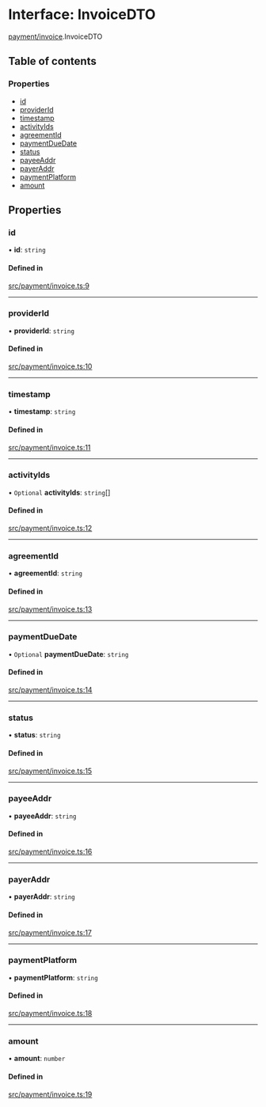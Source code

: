 # Interface: InvoiceDTO

[payment/invoice](../modules/payment_invoice).InvoiceDTO

## Table of contents

### Properties

- [id](payment_invoice.InvoiceDTO#id)
- [providerId](payment_invoice.InvoiceDTO#providerid)
- [timestamp](payment_invoice.InvoiceDTO#timestamp)
- [activityIds](payment_invoice.InvoiceDTO#activityids)
- [agreementId](payment_invoice.InvoiceDTO#agreementid)
- [paymentDueDate](payment_invoice.InvoiceDTO#paymentduedate)
- [status](payment_invoice.InvoiceDTO#status)
- [payeeAddr](payment_invoice.InvoiceDTO#payeeaddr)
- [payerAddr](payment_invoice.InvoiceDTO#payeraddr)
- [paymentPlatform](payment_invoice.InvoiceDTO#paymentplatform)
- [amount](payment_invoice.InvoiceDTO#amount)

## Properties

### id

• **id**: `string`

#### Defined in

[src/payment/invoice.ts:9](https://github.com/golemfactory/golem-js/blob/614ea72/src/payment/invoice.ts#L9)

---

### providerId

• **providerId**: `string`

#### Defined in

[src/payment/invoice.ts:10](https://github.com/golemfactory/golem-js/blob/614ea72/src/payment/invoice.ts#L10)

---

### timestamp

• **timestamp**: `string`

#### Defined in

[src/payment/invoice.ts:11](https://github.com/golemfactory/golem-js/blob/614ea72/src/payment/invoice.ts#L11)

---

### activityIds

• `Optional` **activityIds**: `string`[]

#### Defined in

[src/payment/invoice.ts:12](https://github.com/golemfactory/golem-js/blob/614ea72/src/payment/invoice.ts#L12)

---

### agreementId

• **agreementId**: `string`

#### Defined in

[src/payment/invoice.ts:13](https://github.com/golemfactory/golem-js/blob/614ea72/src/payment/invoice.ts#L13)

---

### paymentDueDate

• `Optional` **paymentDueDate**: `string`

#### Defined in

[src/payment/invoice.ts:14](https://github.com/golemfactory/golem-js/blob/614ea72/src/payment/invoice.ts#L14)

---

### status

• **status**: `string`

#### Defined in

[src/payment/invoice.ts:15](https://github.com/golemfactory/golem-js/blob/614ea72/src/payment/invoice.ts#L15)

---

### payeeAddr

• **payeeAddr**: `string`

#### Defined in

[src/payment/invoice.ts:16](https://github.com/golemfactory/golem-js/blob/614ea72/src/payment/invoice.ts#L16)

---

### payerAddr

• **payerAddr**: `string`

#### Defined in

[src/payment/invoice.ts:17](https://github.com/golemfactory/golem-js/blob/614ea72/src/payment/invoice.ts#L17)

---

### paymentPlatform

• **paymentPlatform**: `string`

#### Defined in

[src/payment/invoice.ts:18](https://github.com/golemfactory/golem-js/blob/614ea72/src/payment/invoice.ts#L18)

---

### amount

• **amount**: `number`

#### Defined in

[src/payment/invoice.ts:19](https://github.com/golemfactory/golem-js/blob/614ea72/src/payment/invoice.ts#L19)
